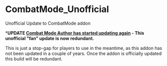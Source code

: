 # CombatMode_Unofficial
Unofficial Update to CombatMode addon

***UPDATE [Combat Mode Author has started updating again](https://www.curseforge.com/wow/addons/combat-mode) - This unofficial "fan" update is now redundant.**

This is just a stop-gap for players to use in the meantime, as this addon has not been updated in a couple of years. Once the addon is officially updated this build will be redundant.
